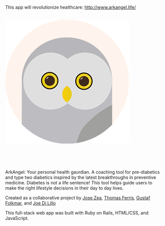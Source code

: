 This app will revolutionize healthcare:
http://www.arkangel.life/
</br>
</br>


!["logo: "](https://raw.githubusercontent.com/tomkf/Arkangel/master/app/assets/images/Logo_PNG.png)

<br>
<br>
<br>


ArkAngel: Your personal health gaurdian. A coaching tool for pre-diabetics and type two diabetics inspired by the latest breakthroughs in preventive medicine. Diabetes is not a life sentence! This tool helps guide users to make the right lifestyle decisions in their day to day lives.


Created as a collaborative project by  <a href="https://github.com/zeajose" target="_blank">Jose Zea</a>, <a href="https://github.com/tomkf" target="_blank">Thomas Ferris</a>, <a href="https://github.com/gfmar" target="_blank">Gustaf Folkmar</a>, and <a href="https://github.com/jdilillo" target="_blank">Joe Di Lillo</a>

This full-stack web app was built with Ruby on Rails, HTML/CSS, and JavaScript. 
